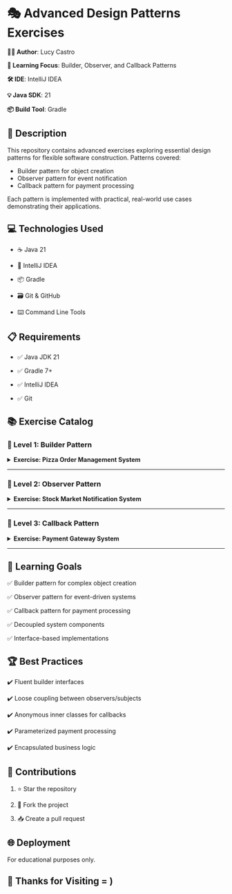 # 🎭 Advanced Design Patterns Exercises


**👨‍💻 Author**: Lucy Castro  

**🧠 Learning Focus**: Builder, Observer, and Callback Patterns  

**🛠️ IDE**: IntelliJ IDEA  

**💡 Java SDK**: 21  

**📦 Build Tool**: Gradle  


## 📄 Description
This repository contains advanced exercises exploring essential design patterns for flexible software construction. Patterns covered:
- Builder pattern for object creation
- Observer pattern for event notification
- Callback pattern for payment processing

Each pattern is implemented with practical, real-world use cases demonstrating their applications.

## 💻 Technologies Used

- ☕ Java 21

- 🧠 IntelliJ IDEA

- 📦 Gradle

- 🗃️ Git & GitHub

- ⌨️ Command Line Tools

## 📋 Requirements

- ✅ Java JDK 21

- ✅ Gradle 7+

- ✅ IntelliJ IDEA

- ✅ Git

## 📚 Exercise Catalog

### 📂 Level 1: Builder Pattern
<details>
<summary><strong>Exercise: Pizza Order Management System</strong></summary>

Implement a pizza builder system with:
1. `Pizza` class with attributes:
   - Size (Small, Medium, Large)
   - Dough type (Thin, Thick, Gluten-Free)
   - Toppings (List of ingredients)

2. `PizzaBuilder` interface with methods:
   - `setSize()`
   - `setDough()`
   - `addTopping()`
   - `build()`

3. Concrete builders for:
   - HawaiianPizzaBuilder (Ham, Pineapple)
   - VeggiePizzaBuilder (Mushrooms, Peppers, Onions)
   - SupremePizzaBuilder (Pepperoni, Sausage, Olives)

4. `PizzaMaster` class that:
   - Accepts a PizzaBuilder
   - Constructs pizza step-by-step
   - Returns finished pizza

**Main Class Demo**:
- Create different pizza types
- Show construction process
- Print pizza configurations
</details>

---

### 📂 Level 2: Observer Pattern
<details>
<summary><strong>Exercise: Stock Market Notification System</strong></summary>

Implement a stock exchange system with:
1. `StockExchange` (Observable) that:
   - Maintains list of observer agencies
   - Tracks current stock index
   - Notifies observers on index change

2. `StockAgency` (Observer) interface with:
   - `update(stockIndex)` method

3. Concrete agencies:
   - `BullMarketAgency` (Buys when index rises)
   - `BearMarketAgency` (Sells when index falls)
   - `NeutralAgency` (Tracks trends)

**Main Class Demo**:
- Simulate market fluctuations
- Show agency reactions
- Demonstrate add/remove observers
</details>

---

### 📂 Level 3: Callback Pattern
<details>
<summary><strong>Exercise: Payment Gateway System</strong></summary>

Implement a shoe store payment system with:
1. `PaymentMethod` interface with:
   - `processPayment(amount)` method

2. Concrete payment methods:
   - `CreditCardPayment`
   - `PayPalPayment`
   - `BankTransferPayment`

3. `PaymentGateway` class that:
   - Accepts any PaymentMethod
   - Invokes `processPayment()`
   - Returns control to caller

4. `ShoeStore` class that:
   - Selects payment method
   - Initiates payment via gateway
   - Handles success/failure

**Main Class Demo**:
- Simulate shoe purchases
- Show different payment methods
- Demonstrate payment processing flow
</details>

---

## 🎯 Learning Goals

✅ Builder pattern for complex object creation  

✅ Observer pattern for event-driven systems  

✅ Callback pattern for payment processing  

✅ Decoupled system components  

✅ Interface-based implementations  

## 🏆 Best Practices

✔️ Fluent builder interfaces  

✔️ Loose coupling between observers/subjects  

✔️ Anonymous inner classes for callbacks  

✔️ Parameterized payment processing  

✔️ Encapsulated business logic  

## 🤝 Contributions

1. ⭐ Star the repository  

2. 🍴 Fork the project  

3. 📥 Create a pull request  

## 🌐 Deployment
For educational purposes only.  

## 🚀 Thanks for Visiting = )
